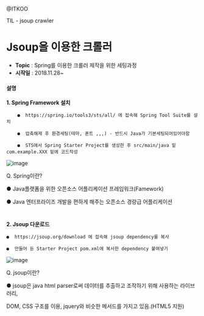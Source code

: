 @ITKOO<br>

TIL - jsoup crawler

Jsoup을 이용한 크롤러
===================

- **Topic** :  Spring를 이용한 크롤러 제작을 위한 세팅과정
- **시작일** :  2018.11.28~

#### 설명

**1. Spring Framework 설치**

	    ●  https://spring.io/tools3/sts/all/ 에 접속해 Spring Tool Suite를 설치
      
	    ●  압축해제 후 환경세팅(테마, 폰트 ,,,) - 반드시 Java가 기본세팅되어있어야함
	    
	    ●  STS에서 Spring Starter Project를 생성한 후 src/main/java 밑 com.example.XXX 밑에 코드작성
	    
![image](https://user-images.githubusercontent.com/31758135/49138651-19691980-f333-11e8-910a-fe92f7c2c359.png)

      
Q. Spring이란?
	    
●  Java플랫폼을 위한 오픈소스 어플리케이션 프레임워크(Famework)
	    
●  Java 엔터프라이즈 개발을 편하게 해주는 오픈소스 경량급 어플리케이션 

	    


#  
**2. Jsoup 다운로드**

	●  https://jsoup.org/download 에 접속해 jsoup dependency를 복사
	
	●  만들어 둔 Starter Project pom.xml에 복사한 dependency 붙여넣기
	
      
![image](https://user-images.githubusercontent.com/31758135/49138622-07877680-f333-11e8-99cc-baacab4c2449.png)


Q. jsoup이란?
	    
●   jsoup은 java html parser로써 데이터를 추출하고 조작하기 위해 사용하는 라이브러리,

DOM, CSS 구조를 이용, jquery와 비슷한 메서드를 가지고 있음.(HTML5 지원)
      
	    
